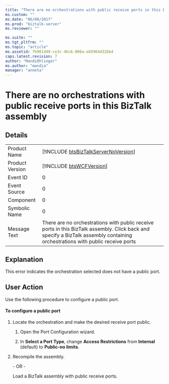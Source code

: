 ```yaml
---
title: "There are no orchestrations with public receive ports in this BizTalk assembly | Microsoft Docs"
ms.custom: ""
ms.date: "06/08/2017"
ms.prod: "biztalk-server"
ms.reviewer: ""

ms.suite: ""
ms.tgt_pltfrm: ""
ms.topic: "article"
ms.assetid: fb901d49-ce3c-4bc6-806a-eb5964d32bb4
caps.latest.revision: 7
author: "MandiOhlinger"
ms.author: "mandia"
manager: "anneta"
---
```

# There are no orchestrations with public receive ports in this BizTalk assembly
## Details  
  
|                 |                                                                                                                                                                               |
|-----------------|-------------------------------------------------------------------------------------------------------------------------------------------------------------------------------|
|  Product Name   |                                              [!INCLUDE [btsBizTalkServerNoVersion](../includes/btsbiztalkservernoversion-md.md)]                                              |
| Product Version |                                                          [!INCLUDE [btsWCFVersion](../includes/btswcfversion-md.md)]                                                          |
|    Event ID     |                                                                                       0                                                                                       |
|  Event Source   |                                                                                       0                                                                                       |
|    Component    |                                                                                       0                                                                                       |
|  Symbolic Name  |                                                                                       0                                                                                       |
|  Message Text   | There are no orchestrations with public receive ports in this BizTalk assembly. Click back and specify a BizTalk assembly containing orchestrations with public receive ports |
  
## Explanation  
 This error indicates the orchestration selected does not have a public port.  
  
## User Action  
 Use the following procedure to configure a public port.  
  
#### To configure a public port  
  
1.  Locate the orchestration and make the desired receive port public.  
  
    1.  Open the Port Configuration wizard.  
  
    2.  In **Select a Port Type**, change **Access Restrictions** from **Internal** (default) to **Public-no limits**.  
  
2.  Recompile the assembly.  
  
     \- OR -  
  
     Load a BizTalk assembly with public receive ports.